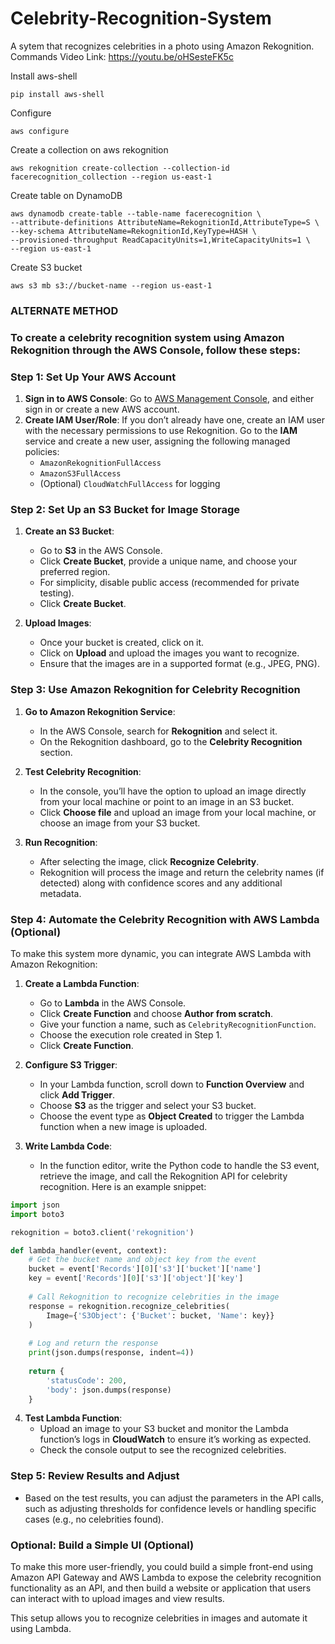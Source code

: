 # Celebrity-Recognition-System
A sytem that recognizes celebrities in a photo using Amazon Rekognition.
Commands
Video Link: https://youtu.be/oHSesteFK5c

Install aws-shell
```
pip install aws-shell
```
Configure
```
aws configure
```
Create a collection on aws rekognition
```
aws rekognition create-collection --collection-id facerecognition_collection --region us-east-1
```
Create table on DynamoDB

```
aws dynamodb create-table --table-name facerecognition \
--attribute-definitions AttributeName=RekognitionId,AttributeType=S \
--key-schema AttributeName=RekognitionId,KeyType=HASH \
--provisioned-throughput ReadCapacityUnits=1,WriteCapacityUnits=1 \
--region us-east-1
```
Create S3 bucket
```
aws s3 mb s3://bucket-name --region us-east-1
```

              
 ###                                                    ALTERNATE METHOD
 ### To create a celebrity recognition system using Amazon Rekognition through the AWS Console, follow these steps:

### Step 1: Set Up Your AWS Account

1. **Sign in to AWS Console**: Go to [AWS Management Console](https://aws.amazon.com/console/), and either sign in or create a new AWS account.
2. **Create IAM User/Role**: If you don’t already have one, create an IAM user with the necessary permissions to use Rekognition. Go to the **IAM** service and create a new user, assigning the following managed policies:
   - `AmazonRekognitionFullAccess`
   - `AmazonS3FullAccess`
   - (Optional) `CloudWatchFullAccess` for logging

### Step 2: Set Up an S3 Bucket for Image Storage

1. **Create an S3 Bucket**:
   - Go to **S3** in the AWS Console.
   - Click **Create Bucket**, provide a unique name, and choose your preferred region.
   - For simplicity, disable public access (recommended for private testing).
   - Click **Create Bucket**.

2. **Upload Images**:
   - Once your bucket is created, click on it.
   - Click on **Upload** and upload the images you want to recognize.
   - Ensure that the images are in a supported format (e.g., JPEG, PNG).

### Step 3: Use Amazon Rekognition for Celebrity Recognition

1. **Go to Amazon Rekognition Service**:
   - In the AWS Console, search for **Rekognition** and select it.
   - On the Rekognition dashboard, go to the **Celebrity Recognition** section.

2. **Test Celebrity Recognition**:
   - In the console, you’ll have the option to upload an image directly from your local machine or point to an image in an S3 bucket.
   - Click **Choose file** and upload an image from your local machine, or choose an image from your S3 bucket.

3. **Run Recognition**:
   - After selecting the image, click **Recognize Celebrity**.
   - Rekognition will process the image and return the celebrity names (if detected) along with confidence scores and any additional metadata.

### Step 4: Automate the Celebrity Recognition with AWS Lambda (Optional)

To make this system more dynamic, you can integrate AWS Lambda with Amazon Rekognition:

1. **Create a Lambda Function**:
   - Go to **Lambda** in the AWS Console.
   - Click **Create Function** and choose **Author from scratch**.
   - Give your function a name, such as `CelebrityRecognitionFunction`.
   - Choose the execution role created in Step 1.
   - Click **Create Function**.

2. **Configure S3 Trigger**:
   - In your Lambda function, scroll down to **Function Overview** and click **Add Trigger**.
   - Choose **S3** as the trigger and select your S3 bucket.
   - Choose the event type as **Object Created** to trigger the Lambda function when a new image is uploaded.

3. **Write Lambda Code**:
   - In the function editor, write the Python code to handle the S3 event, retrieve the image, and call the Rekognition API for celebrity recognition. Here is an example snippet:

```python
import json
import boto3

rekognition = boto3.client('rekognition')

def lambda_handler(event, context):
    # Get the bucket name and object key from the event
    bucket = event['Records'][0]['s3']['bucket']['name']
    key = event['Records'][0]['s3']['object']['key']
    
    # Call Rekognition to recognize celebrities in the image
    response = rekognition.recognize_celebrities(
        Image={'S3Object': {'Bucket': bucket, 'Name': key}}
    )
    
    # Log and return the response
    print(json.dumps(response, indent=4))
    
    return {
        'statusCode': 200,
        'body': json.dumps(response)
    }
```

4. **Test Lambda Function**:
   - Upload an image to your S3 bucket and monitor the Lambda function’s logs in **CloudWatch** to ensure it’s working as expected.
   - Check the console output to see the recognized celebrities.

### Step 5: Review Results and Adjust

- Based on the test results, you can adjust the parameters in the API calls, such as adjusting thresholds for confidence levels or handling specific cases (e.g., no celebrities found).
  
### Optional: Build a Simple UI (Optional)

To make this more user-friendly, you could build a simple front-end using Amazon API Gateway and AWS Lambda to expose the celebrity recognition functionality as an API, and then build a website or application that users can interact with to upload images and view results.



This setup allows you to recognize celebrities in images and automate it using Lambda.
